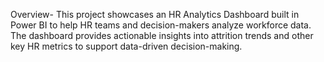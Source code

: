 Overview-
This project showcases an HR Analytics Dashboard built in Power BI to help HR teams and decision-makers analyze workforce data.  
The dashboard provides actionable insights into attrition trends and other key HR metrics to support data-driven decision-making.  
